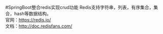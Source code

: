 #SpringBoot整合redis实现crud功能
Redis支持字符串，列表，有序集合，集合，hash等数据结构。       
官网：https://redis.io/       
文档：http://doc.redisfans.com/     
